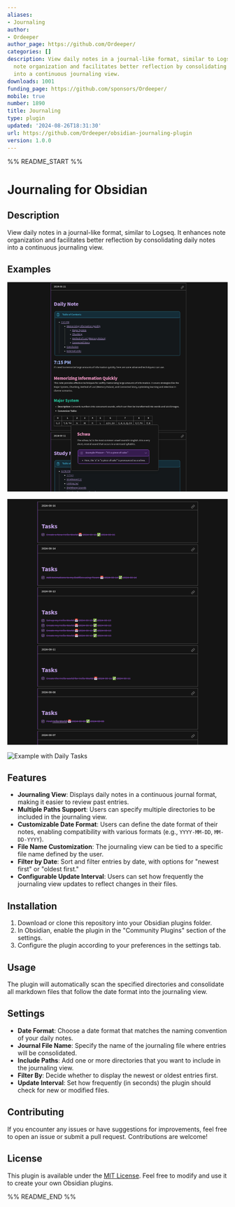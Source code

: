 ```yaml
---
aliases:
- Journaling
author:
- Ordeeper
author_page: https://github.com/Ordeeper/
categories: []
description: View daily notes in a journal-like format, similar to Logseq. It enhances
  note organization and facilitates better reflection by consolidating daily notes
  into a continuous journaling view.
downloads: 1001
funding_page: https://github.com/sponsors/Ordeeper/
mobile: true
number: 1890
title: Journaling
type: plugin
updated: '2024-08-26T18:31:30'
url: https://github.com/Ordeeper/obsidian-journaling-plugin
version: 1.0.0
---
```


%% README_START %%

# Journaling for Obsidian

## Description

View daily notes in a journal-like format, similar to Logseq. It enhances note organization and facilitates better reflection by consolidating daily notes into a continuous journaling view.

## Examples

![Example with Daily Notes](https://raw.githubusercontent.com/Ordeeper/obsidian-journaling-plugin/HEAD/images/Example-1.png)

![Example with Daily Tasks](https://raw.githubusercontent.com/Ordeeper/obsidian-journaling-plugin/HEAD/images/Example-2.png)

![Example with Daily Tasks](https://raw.githubusercontent.com/Ordeeper/obsidian-journaling-plugin/HEAD/images/Example-3.png)

## Features

- **Journaling View**: Displays daily notes in a continuous journal format, making it easier to review past entries.
- **Multiple Paths Support**: Users can specify multiple directories to be included in the journaling view.
- **Customizable Date Format**: Users can define the date format of their notes, enabling compatibility with various formats (e.g., `YYYY-MM-DD`, `MM-DD-YYYY`).
- **File Name Customization**: The journaling view can be tied to a specific file name defined by the user.
- **Filter by Date**: Sort and filter entries by date, with options for "newest first" or "oldest first."
- **Configurable Update Interval**: Users can set how frequently the journaling view updates to reflect changes in their files.

## Installation

1. Download or clone this repository into your Obsidian plugins folder.
2. In Obsidian, enable the plugin in the "Community Plugins" section of the settings.
3. Configure the plugin according to your preferences in the settings tab.

## Usage

The plugin will automatically scan the specified directories and consolidate all markdown files that follow the date format into the journaling view.

## Settings

- **Date Format**: Choose a date format that matches the naming convention of your daily notes.
- **Journal File Name**: Specify the name of the journaling file where entries will be consolidated.
- **Include Paths**: Add one or more directories that you want to include in the journaling view.
- **Filter By**: Decide whether to display the newest or oldest entries first.
- **Update Interval**: Set how frequently (in seconds) the plugin should check for new or modified files.

## Contributing

If you encounter any issues or have suggestions for improvements, feel free to open an issue or submit a pull request. Contributions are welcome!

## License

This plugin is available under the [MIT License](LICENSE). Feel free to modify
and use it to create your own Obsidian plugins.


%% README_END %%